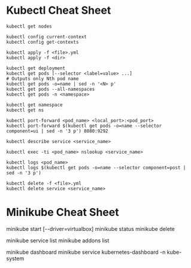 # Kubectl Cheat Sheet

    kubectl get nodes

    kubectl config current-context
    kubectl config get-contexts

    kubectl apply -f <file>.yml
    kubectl apply -f <dir>

    kubectl get deployment
    kubectl get pods [--selector <label=value> ...]
    # Outputs only Nth pod name
    kubectl get pods -o=name | sed -n '<N> p'
    kubectl get pods --all-namespaces
    kubectl get pods -n <namespace>

    kubectl get namespace
    kubectl get ns

    kubectl port-forward <pod_name> <local_port>:<pod_port>
    kubectl port-forward $(kubectl get pods -o=name --selector component=ui | sed -n '3 p') 8080:9292

    kubectl describe service <service_name>

    kubectl exec -ti <pod_name> nslookup <service_name>

    kubectl logs <pod_name>
    kubectl logs $(kubectl get pods -o=name --selector component=post | sed -n '3 p')

    kubectl delete -f <file>.yml
    kubectl delete service <service_name>

# Minikube Cheat Sheet

   minikube start [--driver=virtualbox]
   minikube status
   minikube delete

   minikube service list
   minikube addons list

   minikube dashboard
   minikube service kubernetes-dashboard -n kube-system
